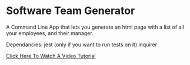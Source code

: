# Software Team Generator

A Command Line App that lets you generate an html page with a list of all your employees, and their manager.

Dependancies:
jest (only if you want to run tests on it)
inquirer

[Click Here To Watch A Video Tutorial](https://www.youtube.com/watch?v=xkjvlplaYFY&feature=youtu.be)